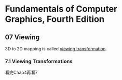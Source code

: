 # Fundamentals of Computer Graphics, Fourth Edition

## 07	Viewing

3D to 2D mapping is called <u>viewing transformation</u>.

### 7.1	Viewing Transformations

看完Chap4再看7